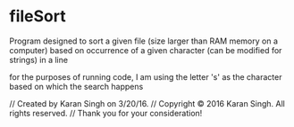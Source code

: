 # fileSort
Program designed to sort a given file (size larger than RAM memory on a computer) based on occurrence of a 
given character (can be modified for strings) in a line

for the purposes of running code, I am using the letter 's' as the character based on which the search happens

//  Created by Karan Singh on 3/20/16.
//  Copyright © 2016 Karan Singh. All rights reserved.
// Thank you for your consideration!
